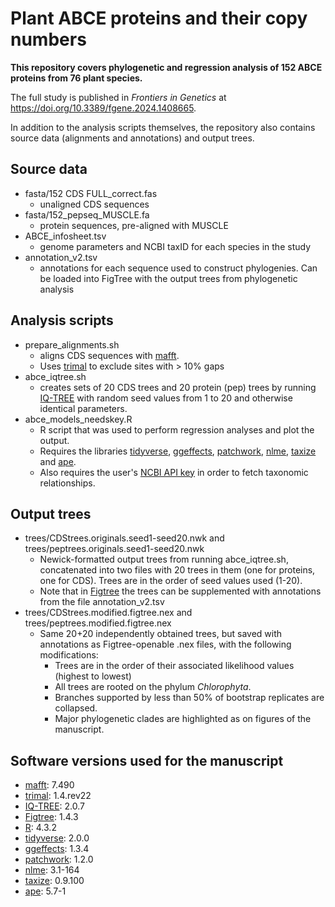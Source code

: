# Plant ABCE proteins and their copy numbers
**This repository covers phylogenetic and regression analysis of 152 ABCE proteins from 76 plant species.**

The full study is published in _Frontiers in Genetics_ at https://doi.org/10.3389/fgene.2024.1408665.

In addition to the analysis scripts themselves, the repository also contains source data (alignments and annotations) and output trees.



## Source data
- fasta/152 CDS FULL_correct.fas
  - unaligned CDS sequences
- fasta/152_pepseq_MUSCLE.fa
  - protein sequences, pre-aligned with MUSCLE
- ABCE_infosheet.tsv
  - genome parameters and NCBI taxID for each species in the study
- annotation_v2.tsv
  - annotations for each sequence used to construct phylogenies. Can be loaded into FigTree with the output trees from phylogenetic analysis


## Analysis scripts
- prepare_alignments.sh
  - aligns CDS sequences with [mafft](https://mafft.cbrc.jp/).
  - Uses [trimal](https://github.com/inab/trimal/) to exclude sites with > 10% gaps
- abce_iqtree.sh
  - creates sets of 20 CDS trees and 20 protein (pep) trees by running [IQ-TREE](http://www.iqtree.org/) with random seed values from 1 to 20 and otherwise identical parameters.
- abce_models_needskey.R
  - R script that was used to perform regression analyses and plot the output.
  - Requires the libraries [tidyverse](https://www.tidyverse.org/), [ggeffects](https://strengejacke.github.io/ggeffects/), [patchwork](https://patchwork.data-imaginist.com/), [nlme](https://cran.r-project.org/web/packages/nlme/index.html), [taxize](https://docs.ropensci.org/taxize/) and [ape](https://cran.r-project.org/web/packages/ape/index.html).
  - Also requires the user's [NCBI API key](https://support.nlm.nih.gov/knowledgebase/article/KA-05317/) in order to fetch taxonomic relationships.


## Output trees
- trees/CDStrees.originals.seed1-seed20.nwk and trees/peptrees.originals.seed1-seed20.nwk
  - Newick-formatted output trees from running abce_iqtree.sh, concatenated into two files with 20 trees in them (one for proteins, one for CDS). Trees are in the order of seed values used (1-20).
  - Note that in [Figtree](http://tree.bio.ed.ac.uk/software/figtree/) the trees can be supplemented with annotations from the file annotation_v2.tsv 
- trees/CDStrees.modified.figtree.nex and trees/peptrees.modified.figtree.nex
  - Same 20+20 independently obtained trees, but saved with annotations as Figtree-openable .nex files, with the following modifications:
    - Trees are in the order of their associated likelihood values (highest to lowest)
    - All trees are rooted on the phylum _Chlorophyta_.
    - Branches supported by less than 50% of bootstrap replicates are collapsed.
    - Major phylogenetic clades are highlighted as on figures of the manuscript.

## Software versions used for the manuscript
  - [mafft](https://mafft.cbrc.jp/): 7.490
  - [trimal](https://github.com/inab/trimal/): 1.4.rev22
  - [IQ-TREE](http://www.iqtree.org/): 2.0.7
  - [Figtree](http://tree.bio.ed.ac.uk/software/figtree/): 1.4.3
  - [R](https://cran.r-project.org/): 4.3.2
  - [tidyverse](https://www.tidyverse.org/): 2.0.0
  - [ggeffects](https://strengejacke.github.io/ggeffects/): 1.3.4
  - [patchwork](https://patchwork.data-imaginist.com/): 1.2.0
  - [nlme](https://cran.r-project.org/web/packages/nlme/index.html): 3.1-164
  - [taxize](https://docs.ropensci.org/taxize/): 0.9.100
  - [ape](https://cran.r-project.org/web/packages/ape/index.html): 5.7-1 
